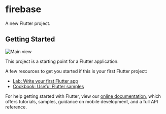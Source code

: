 # firebase

A new Flutter project.

## Getting Started

![Main view](https://user-images.githubusercontent.com/76433516/145302987-9208e55f-59d4-46da-b49f-023cd2b0e6c4.png)

This project is a starting point for a Flutter application.

A few resources to get you started if this is your first Flutter project:

- [Lab: Write your first Flutter app](https://flutter.dev/docs/get-started/codelab)
- [Cookbook: Useful Flutter samples](https://flutter.dev/docs/cookbook)

For help getting started with Flutter, view our
[online documentation](https://flutter.dev/docs), which offers tutorials,
samples, guidance on mobile development, and a full API reference.
